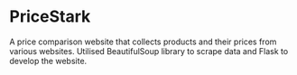 # PriceStark
A price comparison website that collects products and their prices from various websites.
Utilised BeautifulSoup library to scrape data and Flask to develop the website.
